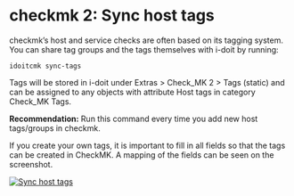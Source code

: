 # checkmk 2: Sync host tags

checkmk’s host and service checks are often based on its tagging system. You can share tag groups and the tags themselves with i-doit by running:

    idoitcmk sync-tags

Tags will be stored in i-doit under Extras > Check_MK 2 > Tags (static) and can be assigned to any objects with attribute Host tags in category Check_MK Tags.

**Recommendation:** Run this command every time you add new host tags/groups in checkmk.

If you create your own tags, it is important to fill in all fields so that the tags can be created in CheckMK. A mapping of the fields can be seen on the screenshot.

[![Sync host tags](../../assets/images/en/i-doit-pro-add-ons/checkmk2/sync-host-tags/1-sht.png)](../../assets/images/en/i-doit-pro-add-ons/checkmk2/sync-host-tags/1-sht.png)